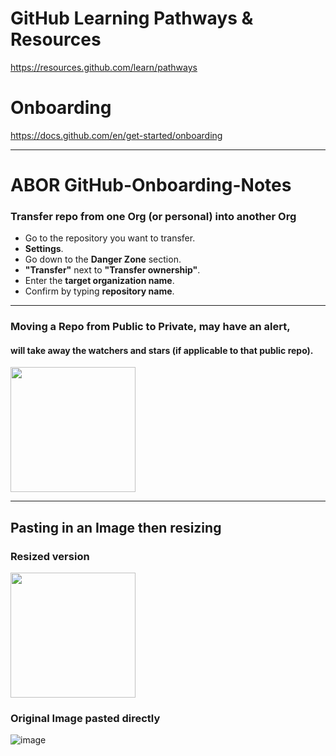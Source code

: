 # GitHub Learning Pathways & Resources
https://resources.github.com/learn/pathways

# Onboarding
https://docs.github.com/en/get-started/onboarding

---

# ABOR GitHub-Onboarding-Notes

### Transfer repo from one Org (or personal) into another Org
- Go to the repository you want to transfer.  
- **Settings**.  
- Go down to the **Danger Zone** section.  
- **"Transfer"** next to **"Transfer ownership"**.  
- Enter the **target organization name**.  
- Confirm by typing **repository name**.
  
---

### Moving a Repo from Public to Private, may have an alert,
#### will take away the watchers and stars (if applicable to that public repo).

<img src="https://github.com/user-attachments/assets/cd1a05cc-21d1-40ba-aeec-443b27b870a2" width="200" style="height:auto;" />

---

## Pasting in an Image then resizing
### Resized version
<img src="https://github.com/user-attachments/assets/1eac2a13-f80e-45fd-8b12-a4a78e684421" width="200" style="height:auto;" />

### Original Image pasted directly   
![image](https://github.com/user-attachments/assets/1eac2a13-f80e-45fd-8b12-a4a78e684421)


